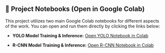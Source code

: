 ## 🚀 Project Notebooks (Open in Google Colab)

This project utilizes two main Google Colab notebooks for different aspects of the work. You can open and run them directly by clicking the links below:

* **YOLO Model Training & Inference:**
    [Open YOLO Notebook in Colab](https://colab.research.google.com/drive/1qUiD0FeT-U56RVl5UfQerCycA-l6mVZa#scrollTo=2YLOrhRrGOLV)

* **R-CNN Model Training & Inference:**
    [Open R-CNN Notebook in Colab](https://colab.research.google.com/drive/1d2goHuvNGRlIxyONnPorkOms3EZiFIMR?usp=sharing)
